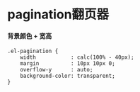 # pagination翻页器

#### 背景颜色 + 宽高

```
.el-pagination {
    width           : calc(100% - 40px);
    margin          : 10px 10px 0;
    overflow-y      : auto;
    background-color: transparent;
}
```
